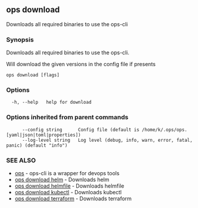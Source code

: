 ## ops download

Downloads all required binaries to use the ops-cli

### Synopsis

Downloads all required binaries to use the ops-cli.

Will download the given versions in the config file if presents


```
ops download [flags]
```

### Options

```
  -h, --help   help for download
```

### Options inherited from parent commands

```
      --config string      Config file (default is /home/k/.ops/ops.[yaml|json|toml|properties])
      --log-level string   Log level (debug, info, warn, error, fatal, panic) (default "info")
```

### SEE ALSO

* [ops](ops.md)	 - ops-cli is a wrapper for devops tools
* [ops download helm](ops_download_helm.md)	 - Downloads helm
* [ops download helmfile](ops_download_helmfile.md)	 - Downloads helmfile
* [ops download kubectl](ops_download_kubectl.md)	 - Downloads kubectl
* [ops download terraform](ops_download_terraform.md)	 - Downloads terraform

